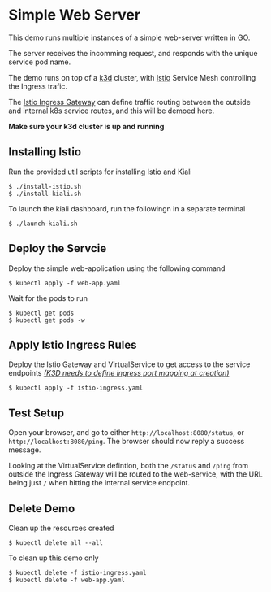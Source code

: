 # Simple Web Server

This demo runs multiple instances of a simple web-server written in [GO](https://go.dev/).

The server receives the incomming request, and responds with the unique service pod name.

The demo runs on top of a [k3d](https://k3d.io) cluster, with [Istio](https://istio.io) Service Mesh controlling the Ingress trafic.

The [Istio Ingress Gateway](https://istio.io/latest/docs/tasks/traffic-management/ingress/ingress-control/) can define traffic routing between the outside and internal k8s service routes, and this will be demoed here.

**Make sure your k3d cluster is up and running**

## Installing Istio

Run the provided util scripts for installing Istio and Kiali

    $ ./install-istio.sh
    $ ./install-kiali.sh

To launch the kiali dashboard, run the followingn in a separate terminal

    $ ./launch-kiali.sh

## Deploy the Servcie

Deploy the simple web-application using the following command

    $ kubectl apply -f web-app.yaml

Wait for the pods to run

    $ kubectl get pods
    $ kubectl get pods -w

## Apply Istio Ingress Rules

Deploy the Istio Gateway and VirtualService to get access to the service endpoints
[_(K3D needs to define ingress port mapping at creation)_](https://k3d.io/v5.2.2/usage/exposing_services/)

    $ kubectl apply -f istio-ingress.yaml

## Test Setup

Open your browser, and go to either `http://localhost:8080/status`, or `http://localhost:8080/ping`.
The browser should now reply a success message.

Looking at the VirtualService defintion, both the `/status` and `/ping` from outside the Ingress Gateway will be routed to the web-service, with the URL being just `/` when hitting the internal service endpoint.

## Delete Demo

Clean up the resources created

    $ kubectl delete all --all

To clean up this demo only

    $ kubectl delete -f istio-ingress.yaml
    $ kubectl delete -f web-app.yaml
